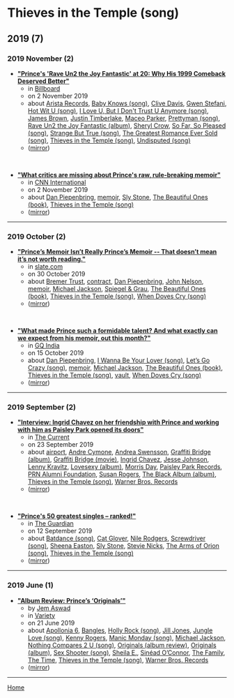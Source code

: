 # Thieves in the Temple (song)

## 2019 (7)

### 2019 November (2)

 - [**"Prince's 'Rave Un2 the Joy Fantastic' at 20: Why His 1999 Comeback Deserved Better"**](https://www.billboard.com/articles/columns/rock/8542107/prince-rave-un2-the-joy-fantastic-album)
    - in [Billboard](https://www.billboard.com/)
    - on 2 November 2019
    - about [Arista Records](../../../topics/arista-records/index.md), [Baby Knows (song)](../../../topics/song/baby-knows/index.md), [Clive Davis](../../../topics/clive-davis/index.md), [Gwen Stefani](../../../topics/gwen-stefani/index.md), [Hot Wit U (song)](../../../topics/song/hot-wit-u/index.md), [I Love U, But I Don't Trust U Anymore (song)](../../../topics/song/i-love-u-but-i-don-t-trust-u-anymore/index.md), [James Brown](../../../topics/james-brown/index.md), [Justin Timberlake](../../../topics/justin-timberlake/index.md), [Maceo Parker](../../../topics/maceo-parker/index.md), [Prettyman (song)](../../../topics/song/prettyman/index.md), [Rave Un2 the Joy Fantastic (album)](../../../topics/album/rave-un2-the-joy-fantastic/index.md), [Sheryl Crow](../../../topics/sheryl-crow/index.md), [So Far, So Pleased (song)](../../../topics/song/so-far-so-pleased/index.md), [Strange But True (song)](../../../topics/song/strange-but-true/index.md), [The Greatest Romance Ever Sold (song)](../../../topics/song/the-greatest-romance-ever-sold/index.md), [Thieves in the Temple (song)](../../../topics/song/thieves-in-the-temple/index.md), [Undisputed (song)](../../../topics/song/undisputed/index.md)
    - ([mirror](https://web.archive.org/web/*/https://www.billboard.com/articles/columns/rock/8542107/prince-rave-un2-the-joy-fantastic-album))

<br />

 - [**"What critics are missing about Prince's raw, rule-breaking memoir"**](https://edition.cnn.com/2019/11/01/opinions/prince-memoir-is-about-race-and-more-cane/index.html)
    - in [CNN International](https://edition.cnn.com/)
    - on 2 November 2019
    - about [Dan Piepenbring](../../../topics/dan-piepenbring/index.md), [memoir](../../../topics/memoir/index.md), [Sly Stone](../../../topics/sly-stone/index.md), [The Beautiful Ones (book)](../../../topics/book/the-beautiful-ones/index.md), [Thieves in the Temple (song)](../../../topics/song/thieves-in-the-temple/index.md)
    - ([mirror](https://web.archive.org/web/*/https://edition.cnn.com/2019/11/01/opinions/prince-memoir-is-about-race-and-more-cane/index.html))

----

### 2019 October (2)

 - [**"Prince’s Memoir Isn’t Really Prince’s Memoir -- That doesn’t mean it’s not worth reading."**](https://slate.com/culture/2019/10/prince-memoir-book-review-the-beautiful-ones.html)
    - in [slate.com](https://slate.com/)
    - on 30 October 2019
    - about [Bremer Trust](../../../topics/bremer-trust/index.md), [contract](../../../topics/contract/index.md), [Dan Piepenbring](../../../topics/dan-piepenbring/index.md), [John Nelson](../../../topics/john-nelson/index.md), [memoir](../../../topics/memoir/index.md), [Michael Jackson](../../../topics/michael-jackson/index.md), [Spiegel & Grau](../../../topics/spiegel-grau/index.md), [The Beautiful Ones (book)](../../../topics/book/the-beautiful-ones/index.md), [Thieves in the Temple (song)](../../../topics/song/thieves-in-the-temple/index.md), [When Doves Cry (song)](../../../topics/song/when-doves-cry/index.md)
    - ([mirror](https://web.archive.org/web/*/https://slate.com/culture/2019/10/prince-memoir-book-review-the-beautiful-ones.html))

<br />

 - [**"What made Prince such a formidable talent? And what exactly can we expect from his memoir, out this month?"**](https://www.gqindia.com/magazine-story/made-prince-formidable-talent-exactly-can-expect-memoir-month/)
    - in [GQ India](https://www.gqindia.com/)
    - on 15 October 2019
    - about [Dan Piepenbring](../../../topics/dan-piepenbring/index.md), [I Wanna Be Your Lover (song)](../../../topics/song/i-wanna-be-your-lover/index.md), [Let’s Go Crazy (song)](../../../topics/song/let-s-go-crazy/index.md), [memoir](../../../topics/memoir/index.md), [Michael Jackson](../../../topics/michael-jackson/index.md), [The Beautiful Ones (book)](../../../topics/book/the-beautiful-ones/index.md), [Thieves in the Temple (song)](../../../topics/song/thieves-in-the-temple/index.md), [vault](../../../topics/vault/index.md), [When Doves Cry (song)](../../../topics/song/when-doves-cry/index.md)
    - ([mirror](https://web.archive.org/web/*/https://www.gqindia.com/magazine-story/made-prince-formidable-talent-exactly-can-expect-memoir-month/))

----

### 2019 September (2)

 - [**"Interview: Ingrid Chavez on her friendship with Prince and working with him as Paisley Park opened its doors"**](https://www.thecurrent.org/feature/2019/06/13/interview-ingrid-chavez-on-her-friendship-with-prince-and-working-with-him-as-paisley-par)
    - in [The Current](https://www.thecurrent.org/)
    - on 23 September 2019
    - about [airport](../../../topics/airport/index.md), [Andre Cymone](../../../topics/andre-cymone/index.md), [Andrea Swensson](../../../topics/andrea-swensson/index.md), [Graffiti Bridge (album)](../../../topics/album/graffiti-bridge/index.md), [Graffiti Bridge (movie)](../../../topics/movie/graffiti-bridge/index.md), [Ingrid Chavez](../../../topics/ingrid-chavez/index.md), [Jesse Johnson](../../../topics/jesse-johnson/index.md), [Lenny Kravitz](../../../topics/lenny-kravitz/index.md), [Lovesexy (album)](../../../topics/album/lovesexy/index.md), [Morris Day](../../../topics/morris-day/index.md), [Paisley Park Records](../../../topics/paisley-park-records/index.md), [PRN Alumni Foundation](../../../topics/prn-alumni-foundation/index.md), [Susan Rogers](../../../topics/susan-rogers/index.md), [The Black Album (album)](../../../topics/album/the-black-album/index.md), [Thieves in the Temple (song)](../../../topics/song/thieves-in-the-temple/index.md), [Warner Bros. Records](../../../topics/warner-bros-records/index.md)
    - ([mirror](https://web.archive.org/web/*/https://www.thecurrent.org/feature/2019/06/13/interview-ingrid-chavez-on-her-friendship-with-prince-and-working-with-him-as-paisley-par))

<br />

 - [**"Prince's 50 greatest singles – ranked!"**](https://www.theguardian.com/music/2019/sep/12/prince-50-greatest-singles-ranked)
    - in [The Guardian](https://www.theguardian.com/)
    - on 12 September 2019
    - about [Batdance (song)](../../../topics/song/batdance/index.md), [Cat Glover](../../../topics/cat-glover/index.md), [Nile Rodgers](../../../topics/nile-rodgers/index.md), [Screwdriver (song)](../../../topics/song/screwdriver/index.md), [Sheena Easton](../../../topics/sheena-easton/index.md), [Sly Stone](../../../topics/sly-stone/index.md), [Stevie Nicks](../../../topics/stevie-nicks/index.md), [The Arms of Orion (song)](../../../topics/song/the-arms-of-orion/index.md), [Thieves in the Temple (song)](../../../topics/song/thieves-in-the-temple/index.md)
    - ([mirror](https://web.archive.org/web/*/https://www.theguardian.com/music/2019/sep/12/prince-50-greatest-singles-ranked))

----

### 2019 June (1)

 - [**"Album Review: Prince’s ‘Originals’"**](https://variety.com/2019/music/reviews/album-review-princes-originals-1203249946/)
    - by [Jem Aswad](../../../authors/jem-aswad/index.md)
    - in [Variety](https://variety.com/)
    - on 21 June 2019
    - about [Apollonia 6](../../../topics/apollonia-6/index.md), [Bangles](../../../topics/bangles/index.md), [Holly Rock (song)](../../../topics/song/holly-rock/index.md), [Jill Jones](../../../topics/jill-jones/index.md), [Jungle Love (song)](../../../topics/song/jungle-love/index.md), [Kenny Rogers](../../../topics/kenny-rogers/index.md), [Manic Monday (song)](../../../topics/song/manic-monday/index.md), [Michael Jackson](../../../topics/michael-jackson/index.md), [Nothing Compares 2 U (song)](../../../topics/song/nothing-compares-2-u/index.md), [Originals (album review)](../../../topics/album-review/originals/index.md), [Originals (album)](../../../topics/album/originals/index.md), [Sex Shooter (song)](../../../topics/song/sex-shooter/index.md), [Sheila E.](../../../topics/sheila-e/index.md), [Sinéad O’Connor](../../../topics/sin-ad-o-connor/index.md), [The Family](../../../topics/the-family/index.md), [The Time](../../../topics/the-time/index.md), [Thieves in the Temple (song)](../../../topics/song/thieves-in-the-temple/index.md), [Warner Bros. Records](../../../topics/warner-bros-records/index.md)
    - ([mirror](https://web.archive.org/web/*/https://variety.com/2019/music/reviews/album-review-princes-originals-1203249946/))

----

[Home](../index.md)
